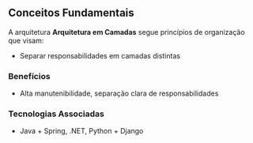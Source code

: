 ## Conceitos Fundamentais

A arquitetura **Arquitetura em Camadas** segue princípios de organização que visam:
- Separar responsabilidades em camadas distintas

### Benefícios
- Alta manutenibilidade, separação clara de responsabilidades

### Tecnologias Associadas
- Java + Spring, .NET, Python + Django
